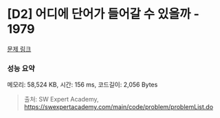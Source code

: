 # [D2] 어디에 단어가 들어갈 수 있을까 - 1979 

[문제 링크](https://swexpertacademy.com/main/code/problem/problemDetail.do?contestProbId=AV5PuPq6AaQDFAUq) 

### 성능 요약

메모리: 58,524 KB, 시간: 156 ms, 코드길이: 2,056 Bytes



> 출처: SW Expert Academy, https://swexpertacademy.com/main/code/problem/problemList.do